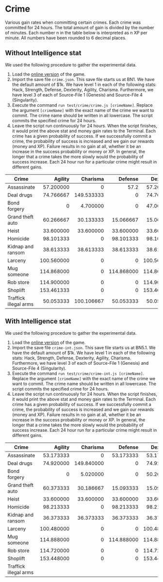 # Crime

Various gain rates when committing certain crimes. Each crime was committed for
24 hours. The total amount of gain is divided by the number of minutes. Each
number n in the table below is interpreted as n XP per minute. All numbers have
been rounded to 6 decimal places.

## Without Intelligence stat

We used the following procedure to gather the experimental data.

1. Load the [online version](https://danielyxie.github.io/bitburner/) of the
   game.
1. Import the save file `crime.json`. This save file starts us at BN1. We have
   the default amount of $1k. We have level 1 in each of the following stats:
   Hack, Strength, Defense, Dexterity, Agility, Charisma. Furthermore, we have
   level 3 of each of Source-File 1 (Genesis) and Source-File 4 (Singularity).
1. Execute the command `run test/crime/crime.js [crimeName]`. Replace the
   argument `[crimeName]` with the exact name of the crime we want to commit.
   The crime name should be written in all lowercase. The script commits the
   specified crime for 24 hours.
1. Leave the script run continuously for 24 hours. When the script finishes, it
   would print the above stat and money gain rates to the Terminal. Each crime
   has a given probability of success. If we successfully commit a crime, the
   probability of success is increased and we gain our rewards (money and XP).
   Failure results in no gain at all, whether it be an increase in the success
   probability or money or XP. In general, the longer that a crime takes the
   more slowly would the probability of success increase. Each 24 hour run for a
   particular crime might result in different gains.

| Crime                 |    Agility |   Charisma |    Defense |  Dexterity |      Hack |      Karma |      Money |  Strength |
| --------------------- | ---------: | ---------: | ---------: | ---------: | --------: | ---------: | ---------: | --------: |
| Assassinate           |  57.200000 |          0 |       57.2 |  57.200000 |         0 |  -0.744792 |  501333.33 |      57.2 |
| Deal drugs            |  74.766667 | 149.533333 |          0 |  74.766667 |         0 |  -2.920573 |  889066.67 |         0 |
| Bond forgery          |          0 |   4.700000 |          0 |  47.000000 | 31.333333 |  -0.012240 |  556000.00 |         0 |
| Grand theft auto      |  60.266667 |  30.133333 |  15.066667 |  15.066667 |         0 |  -1.471354 |  291555.56 | 15.066667 |
| Heist                 |  33.600000 |  33.600000 |  33.600000 |  33.600000 | 33.600000 |  -0.437500 |  853333.33 | 33.600000 |
| Homicide              |  98.101333 |          0 |  98.101333 |  98.101333 |         0 | -57.481250 | 1087520.00 | 98.101333 |
| Kidnap and ransom     |  38.613333 |  38.613333 |  38.613333 |  38.613333 |         0 |  -1.131250 |  390400.00 | 38.613333 |
| Larceny               | 100.560000 |          0 |          0 | 100.560000 | 75.420000 |  -0.982031 |  666311.11 |         0 |
| Mug someone           | 114.868000 |          0 | 114.868000 | 114.868000 |         0 |  -3.739193 |  688544.00 | 114.86800 |
| Rob store             | 114.900000 |          0 |          0 | 114.900000 | 76.600000 |  -0.498698 |  510222.22 |         0 |
| Shoplift              | 153.461333 |          0 |          0 | 153.461333 |         0 |  -2.997292 |  575306.67 |         0 |
| Traffick illegal arms |  50.053333 | 100.106667 |  50.053333 |  50.053333 |         0 |  -0.977604 |  617066.67 | 50.053333 |

## With Intelligence stat

We used the following procedure to gather the experimental data.

1. Load the [online version](https://danielyxie.github.io/bitburner/) of the
   game.
1. Import the save file `crime-int.json`. This save file starts us at BN5.1. We
   have the default amount of $1k. We have level 1 in each of the following
   stats: Hack, Strength, Defense, Dexterity, Agility, Charisma. Furthermore, we
   have level 3 of each of Source-File 1 (Genesis) and Source-File 4
   (Singularity).
1. Execute the command `run test/crime/crime-int.js [crimeName]`. Replace the
   argument `[crimeName]` with the exact name of the crime we want to commit.
   The crime name should be written in all lowercase. The script commits the
   specified crime for 24 hours.
1. Leave the script run continuously for 24 hours. When the script finishes, it
   would print the above stat and money gain rates to the Terminal. Each crime
   has a given probability of success. If we successfully commit a crime, the
   probability of success is increased and we gain our rewards (money and XP).
   Failure results in no gain at all, whether it be an increase in the success
   probability or money or XP. In general, the longer that a crime takes the
   more slowly would the probability of success increase. Each 24 hour run for a
   particular crime might result in different gains.

| Crime                 |    Agility |   Charisma |    Defense |  Dexterity |      Hack | Intelligence |      Karma |     Money |   Strength |
| --------------------- | ---------: | ---------: | ---------: | ---------: | --------: | -----------: | ---------: | --------: | ---------: |
| Assassinate           |  53.173333 |          0 |  53.173333 |  53.173333 |         0 |     0.167014 |  -0.692361 | 197333.33 |  53.173333 |
| Deal drugs            |  74.920000 | 149.840000 |          0 |  74.920000 |         0 |            0 |  -2.926563 | 445760.00 |          0 |
| Bond forgery          |          0 |   5.020000 |          0 |  50.200000 | 33.466667 |     0.645833 |  -0.013073 | 310000.00 |          0 |
| Grand theft auto      |  60.373333 |  30.186667 |  15.093333 |  15.093333 |         0 |     0.228889 |  -1.473958 | 146488.89 |  15.093333 |
| Heist                 |  33.600000 |  33.600000 |  33.600000 |  33.600000 | 33.600000 |     0.072222 |  -0.437500 | 426666.67 |  33.600000 |
| Homicide              |  98.213333 |          0 |  98.213333 |  98.213333 |         0 |            0 | -57.546875 | 544600.00 |  98.213333 |
| Kidnap and ransom     |  36.373333 |  36.373333 |  36.373333 |  36.373333 |         0 |     0.182361 |  -1.065625 | 161600.00 |  36.373333 |
| Larceny               | 100.480000 |          0 |          0 | 100.480000 | 75.360000 |        0.975 |  -0.981250 | 332800.00 |          0 |
| Mug someone           | 114.888000 |          0 | 114.888000 | 114.888000 |         0 |            0 |  -3.739844 | 344352.00 | 114.888000 |
| Rob store             | 114.720000 |          0 |          0 | 114.720000 | 76.480000 |     0.745833 |  -0.497917 | 254577.78 |          0 |
| Shoplift              | 153.448000 |          0 |          0 | 153.448000 |         0 |            0 |  -2.997031 | 287620.00 |          0 |
| Traffick illegal arms |            |            |            |            |           |              |            |           |            |
